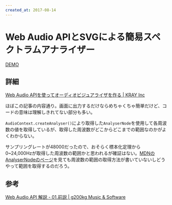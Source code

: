 ```yaml
---
created_at: 2017-08-14
---
```


# Web Audio APIとSVGによる簡易スペクトラムアナライザー

[DEMO](./demo/index.html)

## 詳細

[Web Audio APIを使ってオーディオビジュアライザを作る | KRAY Inc](http://kray.jp/blog/web-audio-api-audio-visualizer/)

ほぼこの記事の内容通り。画面に出力するだけならめちゃくちゃ簡単だけど、コードの意味は理解しきれてない部分も多い。

`AudioContext.createAnalyser()`により取得した`AnalyserNode`を使用して各周波数の値を取得しているが、取得した周波数がどこからどこまでの範囲なのかがよくわからない。

サンプリングレートが48000だったので、おそらく標本化定理から0~24,000Hzが取得した周波数の範囲かと思われるが確証はない。[MDNのAnalyserNodeのページ](https://developer.mozilla.org/ja/docs/Web/API/AnalyserNode)を見ても周波数の範囲の取得方法が書いていないしどうやって範囲を取得するのだろう。


## 参考

[Web Audio API 解説 - 01.前説 | g200kg Music & Software](http://www.g200kg.com/jp/docs/webaudio/)
